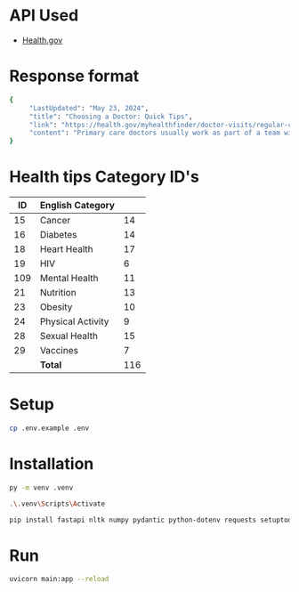 # API Used
- <a href="https://health.gov/our-work/national-health-initiatives/health-literacy/consumer-health-content/free-web-content/apis-developers" target="_blank">Health.gov</a>


# Response format
```bash
{
     "LastUpdated": "May 23, 2024",
     "title": "Choosing a Doctor: Quick Tips",
     "link": "https://health.gov/myhealthfinder/doctor-visits/regular-checkups/choosing-doctor-quick-tips",
     "content": "Primary care doctors usually work as part of a team with nurses or other doctors who will also help care for you. Treats you with respect Listens to your opinions and concerns Encourages you to ask questions Explains things in ways you understand"
}
```

# Health tips Category ID's
<table>
  <thead><tr><th>ID</th><th>English Category</th><th></th></tr></thead>
  <tbody>
  <tr><td>15</td><td>Cancer</td><td>14</td></tr>
  <tr><td>16</td><td>Diabetes</td><td>14</td></tr>
  <tr><td>18</td><td>Heart Health</td><td>17</td></tr>
  <tr><td>19</td><td>HIV</td><td>6</td></tr>
  <tr><td>109</td><td>Mental Health</td><td>11</td></tr
  <tr><td>21</td><td>Nutrition</td><td>13</td></tr>
  <tr><td>23</td><td>Obesity</td><td>10</td></tr>
  <tr><td>24</td><td>Physical Activity</td><td>9</td></tr>
  <tr><td>28</td><td>Sexual Health</td><td>15</td></tr>
  <tr><td>29</td><td>Vaccines</td><td>7</tr>
<tr><td></td><td><b>Total</td><td>116</td></tr>
  

  </tbody>
</table>


# Setup
```bash
cp .env.example .env
```

# Installation


```bash
py -m venv .venv
```

```bash
.\.venv\Scripts\Activate
```

```bash
pip install fastapi nltk numpy pydantic python-dotenv requests setuptools sumy uvicorn 
```

# Run
```bash
uvicorn main:app --reload
```
